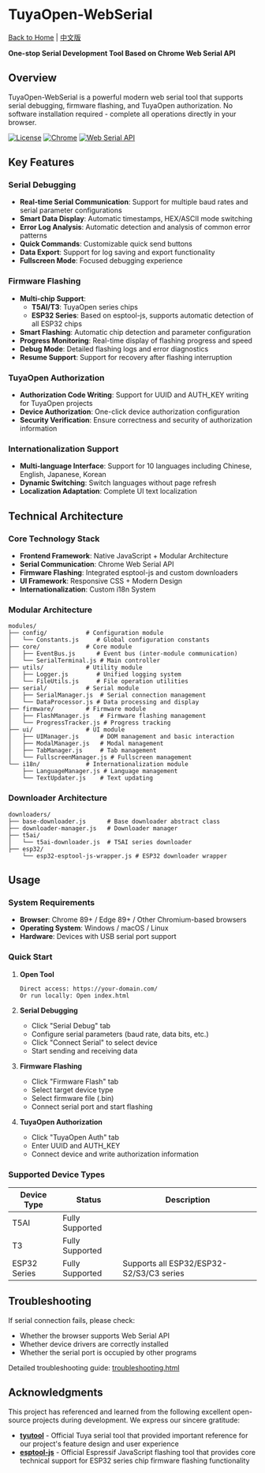 # TuyaOpen-WebSerial

[Back to Home](README.md) | [中文版](WEBSERIAL_zh.md)

**One-stop Serial Development Tool Based on Chrome Web Serial API**

## Overview

TuyaOpen-WebSerial is a powerful modern web serial tool that supports serial debugging, firmware flashing, and TuyaOpen authorization. No software installation required - complete all operations directly in your browser.

[![License](https://img.shields.io/badge/license-Apache%202.0-blue.svg)](LICENSE)
[![Chrome](https://img.shields.io/badge/Chrome-89%2B-green.svg)](https://www.google.com/chrome/)
[![Web Serial API](https://img.shields.io/badge/Web%20Serial%20API-supported-brightgreen.svg)](https://developer.mozilla.org/en-US/docs/Web/API/Web_Serial_API)

## Key Features

### Serial Debugging
- **Real-time Serial Communication**: Support for multiple baud rates and serial parameter configurations
- **Smart Data Display**: Automatic timestamps, HEX/ASCII mode switching
- **Error Log Analysis**: Automatic detection and analysis of common error patterns
- **Quick Commands**: Customizable quick send buttons
- **Data Export**: Support for log saving and export functionality
- **Fullscreen Mode**: Focused debugging experience

### Firmware Flashing
- **Multi-chip Support**: 
  - **T5AI/T3**: TuyaOpen series chips
  - **ESP32 Series**: Based on esptool-js, supports automatic detection of all ESP32 chips
- **Smart Flashing**: Automatic chip detection and parameter configuration
- **Progress Monitoring**: Real-time display of flashing progress and speed
- **Debug Mode**: Detailed flashing logs and error diagnostics
- **Resume Support**: Support for recovery after flashing interruption

### TuyaOpen Authorization
- **Authorization Code Writing**: Support for UUID and AUTH_KEY writing for TuyaOpen projects
- **Device Authorization**: One-click device authorization configuration
- **Security Verification**: Ensure correctness and security of authorization information

### Internationalization Support
- **Multi-language Interface**: Support for 10 languages including Chinese, English, Japanese, Korean
- **Dynamic Switching**: Switch languages without page refresh
- **Localization Adaptation**: Complete UI text localization

## Technical Architecture

### Core Technology Stack
- **Frontend Framework**: Native JavaScript + Modular Architecture
- **Serial Communication**: Chrome Web Serial API
- **Firmware Flashing**: Integrated esptool-js and custom downloaders
- **UI Framework**: Responsive CSS + Modern Design
- **Internationalization**: Custom i18n System

### Modular Architecture
```
modules/
├── config/           # Configuration module
│   └── Constants.js     # Global configuration constants
├── core/             # Core module
│   ├── EventBus.js      # Event bus (inter-module communication)
│   └── SerialTerminal.js # Main controller
├── utils/            # Utility module
│   ├── Logger.js        # Unified logging system
│   └── FileUtils.js     # File operation utilities
├── serial/           # Serial module
│   ├── SerialManager.js  # Serial connection management
│   └── DataProcessor.js # Data processing and display
├── firmware/         # Firmware module
│   ├── FlashManager.js   # Firmware flashing management
│   └── ProgressTracker.js # Progress tracking
├── ui/               # UI module
│   ├── UIManager.js      # DOM management and basic interaction
│   ├── ModalManager.js   # Modal management
│   ├── TabManager.js     # Tab management
│   └── FullscreenManager.js # Fullscreen management
└── i18n/             # Internationalization module
    ├── LanguageManager.js # Language management
    └── TextUpdater.js    # Text updating
```

### Downloader Architecture
```
downloaders/
├── base-downloader.js      # Base downloader abstract class
├── downloader-manager.js   # Downloader manager
├── t5ai/
│   └── t5ai-downloader.js  # T5AI series downloader
├── esp32/
    └── esp32-esptool-js-wrapper.js # ESP32 downloader wrapper
```

## Usage

### System Requirements
- **Browser**: Chrome 89+ / Edge 89+ / Other Chromium-based browsers
- **Operating System**: Windows / macOS / Linux
- **Hardware**: Devices with USB serial port support

### Quick Start

1. **Open Tool**
   ```
   Direct access: https://your-domain.com/
   Or run locally: Open index.html
   ```

2. **Serial Debugging**
   - Click "Serial Debug" tab
   - Configure serial parameters (baud rate, data bits, etc.)
   - Click "Connect Serial" to select device
   - Start sending and receiving data

3. **Firmware Flashing**
   - Click "Firmware Flash" tab
   - Select target device type
   - Select firmware file (.bin)
   - Connect serial port and start flashing

4. **TuyaOpen Authorization**
   - Click "TuyaOpen Auth" tab
   - Enter UUID and AUTH_KEY
   - Connect device and write authorization information

### Supported Device Types

| Device Type | Status | Description |
|-------------|--------|-------------|
| T5AI | Fully Supported |  |
| T3 | Fully Supported |  |
| ESP32 Series | Fully Supported | Supports all ESP32/ESP32-S2/S3/C3 series |

## Troubleshooting

If serial connection fails, please check:
- Whether the browser supports Web Serial API
- Whether device drivers are correctly installed
- Whether the serial port is occupied by other programs

Detailed troubleshooting guide: [troubleshooting.html](troubleshooting.html)

## Acknowledgments

This project has referenced and learned from the following excellent open-source projects during development. We express our sincere gratitude:

- **[tyutool](https://github.com/tuya/tyutool)** - Official Tuya serial tool that provided important reference for our project's feature design and user experience
- **[esptool-js](https://github.com/espressif/esptool-js)** - Official Espressif JavaScript flashing tool that provides core technical support for ESP32 series chip firmware flashing functionality
